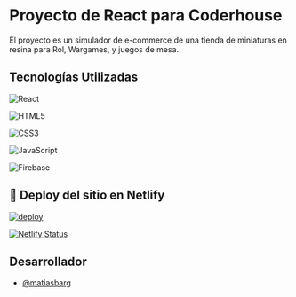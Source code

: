 # Proyecto de React para Coderhouse 

El proyecto es un simulador de e-commerce de una tienda de miniaturas en resina para Rol, Wargames, y juegos de mesa.



## Tecnologías Utilizadas

![React](https://img.shields.io/badge/react-%2320232a.svg?style=for-the-badge&logo=react&logoColor=%2361DAFB)

![HTML5](https://img.shields.io/badge/html5-%23E34F26.svg?style=for-the-badge&logo=html5&logoColor=white)

![CSS3](https://img.shields.io/badge/css3-%231572B6.svg?style=for-the-badge&logo=css3&logoColor=white)

![JavaScript](https://img.shields.io/badge/javascript-%23323330.svg?style=for-the-badge&logo=javascript&logoColor=%23F7DF1E)

![Firebase](https://img.shields.io/badge/Firebase-039BE5?style=for-the-badge&logo=Firebase&logoColor=white)


## 🔗 Deploy del sitio en Netlify

[![deploy](https://img.shields.io/badge/Link-000?style=for-the-badge&logo=-fi&logoColor=white)](https://laforjaminiaturas.netlify.app/)

[![Netlify Status](https://api.netlify.com/api/v1/badges/feb4534b-f76c-4a74-826c-14e018b410f8/deploy-status)](https://app.netlify.com/sites/laforjaminiaturas/deploys)


## Desarrollador

- [@matiasbarg](https://github.com/matiasbarg)

